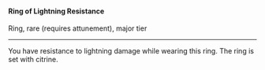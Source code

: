 #### Ring of Lightning Resistance

Ring, rare (requires attunement), major tier

---

You have resistance to lightning damage while wearing this ring. The ring is set with citrine.